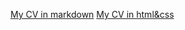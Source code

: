 [My CV in markdown](https://sxtim.github.io/rsschool-cv/cv)
[My CV in html&css](https://sxtim.github.io/rsschool-cv/)